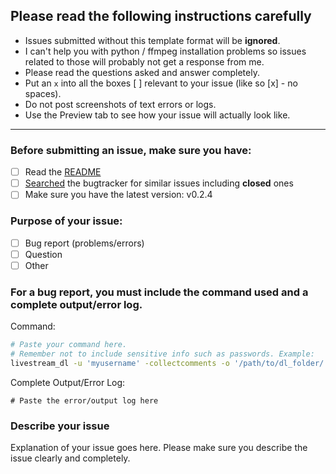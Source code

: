 ## Please read the following instructions carefully

- Issues submitted without this template format will be **ignored**.
- I can't help you with python / ffmpeg installation problems so issues related to those will probably not get a response from me.
- Please read the questions asked and answer completely.
- Put an `x` into all the boxes [ ] relevant to your issue (like so [x] - no spaces).
- Do not post screenshots of text errors or logs.
- Use the Preview tab to see how your issue will actually look like.

---

### Before submitting an issue, make sure you have:
- [ ] Read the [README](https://github.com/taengstagram/instagram-livestream-downloader/blob/master/README.md)
- [ ] [Searched](https://github.com/taengstagram/instagram-livestream-downloader/search?type=Issues) the bugtracker for similar issues including **closed** ones
- [ ] Make sure you have the latest version: v0.2.4

### Purpose of your issue:
- [ ] Bug report (problems/errors)
- [ ] Question
- [ ] Other

### For a bug report, you **must** include the command used and a complete output/error log.

Command:

```bash
# Paste your command here.
# Remember not to include sensitive info such as passwords. Example:
livestream_dl -u 'myusername' -collectcomments -o '/path/to/dl_folder/' 'myfavigacct'
```

Complete Output/Error Log:

```
# Paste the error/output log here
```

### Describe your issue

Explanation of your issue goes here. Please make sure you describe the issue clearly and completely.
